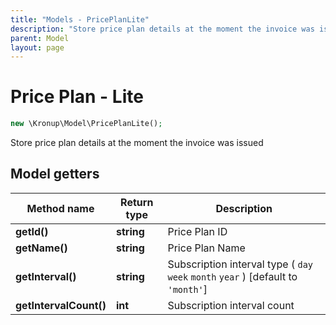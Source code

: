 ```yaml
---
title: "Models - PricePlanLite"
description: "Store price plan details at the moment the invoice was issued"
parent: Model
layout: page
---
```


# Price Plan - Lite

```php
new \Kronup\Model\PricePlanLite();
```

Store price plan details at the moment the invoice was issued

## Model getters

Method name | Return type | Description
------------ | ------------- | -------------
**getId()** | **string** | Price Plan ID
**getName()** | **string** | Price Plan Name
**getInterval()** | **string** | Subscription interval type ( `day` `week` `month` `year` )  [default to `'month'`]
**getIntervalCount()** | **int** | Subscription interval count

